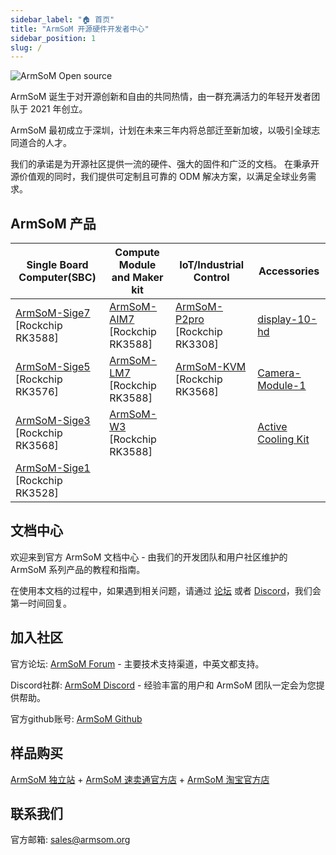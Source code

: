 ```yaml
---
sidebar_label: "🏠 首页"
title: "ArmSoM 开源硬件开发者中心"
sidebar_position: 1
slug: /
---
```


![ArmSoM Open source ](/img/banana.png)

ArmSoM 诞生于对开源创新和自由的共同热情，由一群充满活力的年轻开发者团队于 2021 年创立。

ArmSoM 最初成立于深圳，计划在未来三年内将总部迁至新加坡，以吸引全球志同道合的人才。

我们的承诺是为开源社区提供一流的硬件、强大的固件和广泛的文档。 在秉承开源价值观的同时，我们提供可定制且可靠的 ODM 解决方案，以满足全球业务需求。

## ArmSoM 产品

| Single Board Computer(SBC)| Compute Module and Maker kit	| IoT/Industrial Control | Accessories|
|---------|--------------|--------------|---------|
|[ArmSoM-Sige7](./armsom-sige7)  [Rockchip RK3588]|[ArmSoM-AIM7](./armsom-aim7)  [Rockchip RK3588]|[ArmSoM-P2pro](./armsom-p2pro)  [Rockchip RK3308] | [display-10-hd](./armsom-display-10-hd)|
|[ArmSoM-Sige5](./armsom-sige5)  [Rockchip RK3576]|[ArmSoM-LM7](./armsom-lm7)  [Rockchip RK3588]|[ArmSoM-KVM](./armsom-kvm)  [Rockchip RK3568] | [Camera-Module-1](./armsom-camera-module1)	|
|[ArmSoM-Sige3](./armsom-sige3)  [Rockchip RK3568]|[ArmSoM-W3](./armsom-w3)  [Rockchip RK3588]| | [Active Cooling Kit](./armsom-active-cooling-kit) |
|[ArmSoM-Sige1](./armsom-sige1)  [Rockchip RK3528]| | |

## 文档中心

欢迎来到官方 ArmSoM 文档中心 - 由我们的开发团队和用户社区维护的 ArmSoM 系列产品的教程和指南。

在使用本文档的过程中，如果遇到相关问题，请通过 [论坛](http://forum.armsom.org/) 或者 [ Discord](https://discord.gg/THfTEatpfK)，我们会第一时间回复。

## 加入社区

官方论坛: [ArmSoM Forum](http://forum.armsom.org/) - 主要技术支持渠道，中英文都支持。

Discord社群: [ArmSoM Discord](https://discord.gg/THfTEatpfK) - 经验丰富的用户和 ArmSoM 团队一定会为您提供帮助。

官方github账号: [ArmSoM Github](https://github.com/armsom)

## 样品购买
[ArmSoM 独立站](https://www.armsom.org/category/all-products) + [ArmSoM 速卖通官方店](https://www.aliexpress.com/store/1102800175) +  [ArmSoM 淘宝官方店](https://shop518100695.taobao.com/)

## 联系我们

官方邮箱: sales@armsom.org